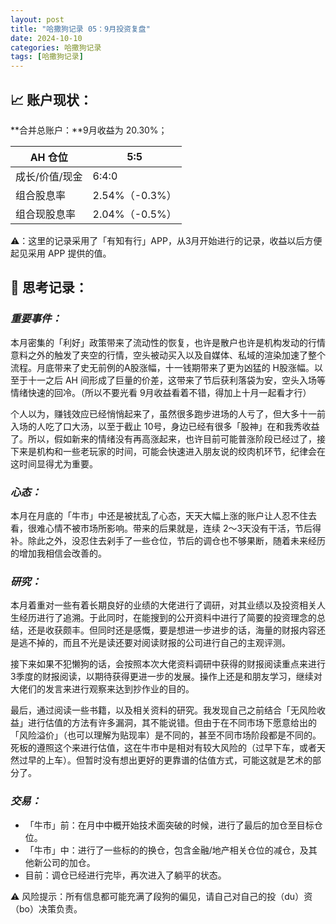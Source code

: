```yaml
---
layout: post
title: "哈撒狗记录 05：9月投资复盘"
date: 2024-10-10
categories: 哈撒狗记录
tags: [哈撒狗记录]
---
```

## 📈 账户现状：

**合并总账户：**9月收益为 20.30%；

| AH 仓位 | 5:5 |
| --- | --- |
| 成长/价值/现金 | 6:4:0 |
| 组合股息率 | 2.54%（-0.3%） |
| 组合现股息率 | 2.04%（-0.5%） |

⚠️：这里的记录采用了「有知有行」APP，从3月开始进行的记录，收益以后方便起见采用 APP 提供的值。

## 🧠 思考记录：

### *重要事件：*

本月密集的「利好」政策带来了流动性的恢复，也许是散户也许是机构发动的行情意料之外的触发了夹空的行情，空头被动买入以及自媒体、私域的渲染加速了整个流程。月底带来了史无前例的A股涨幅，十一钱期带来了更为凶猛的 H股涨幅。以至于十一之后 AH 间形成了巨量的价差，这带来了节后获利落袋为安，空头入场等情绪快速的回冷。（所以不要光看 9月收益看着不错，得加上十月一起看才行）

个人以为，赚钱效应已经悄悄起来了，虽然很多跑步进场的人亏了，但大多十一前入场的人吃了口大汤，以至于截止 10号，身边已经有很多「股神」在和我秀收益了。所以，假如新来的情绪没有再高涨起来，也许目前可能普涨阶段已经过了，接下来是机构和一些老玩家的时间，可能会快速进入朋友说的绞肉机环节，纪律会在这时间显得尤为重要。

### ***心态：***

本月在月底的「牛市」中还是被扰乱了心态，天天大幅上涨的账户让人忍不住去看，很难心情不被市场所影响。带来的后果就是，连续 2～3天没有干活，节后得补。除此之外，没忍住去剁手了一些仓位，节后的调仓也不够果断，随着未来经历的增加我相信会改善的。

### ***研究：***

本月着重对一些有着长期良好的业绩的大佬进行了调研，对其业绩以及投资相关人生经历进行了追溯。于此同时，在能搜到的公开资料中进行了简要的投资理念的总结，还是收获颇丰。但同时还是感慨，要是想进一步进步的话，海量的财报内容还是逃不掉的，而且不光是读还要对阅读财报的公司进行自己的主观评测。

接下来如果不犯懒狗的话，会按照本次大佬资料调研中获得的财报阅读重点来进行 3季度的财报阅读，以期待获得更进一步的发展。操作上还是和朋友学习，继续对大佬们的发言来进行观察来达到抄作业的目的。

最后，通过阅读一些书籍，以及相关资料的研究。我发现自己之前结合「无风险收益」进行估值的方法有许多漏洞，其不能说错。但由于在不同市场下愿意给出的「风险溢价」（也可以理解为贴现率）是不同的，甚至不同市场阶段都是不同的。死板的遵照这个来进行估值，这在牛市中是相对有较大风险的（过早下车，或者天然过早的上车）。但暂时没有想出更好的更靠谱的估值方式，可能这就是艺术的部分了。

### ***交易：***

- 「牛市」前：在月中中概开始技术面突破的时候，进行了最后的加仓至目标仓位。
- 「牛市」中：进行了一些标的的换仓，包含金融/地产相关仓位的减仓，及其他新公司的加仓。
- 目前：调仓已经进行完毕，再次进入了躺平的状态。

⚠️ 风险提示：所有信息都可能充满了段狗的偏见，请自己对自己的投（du）资（bo）决策负责。
